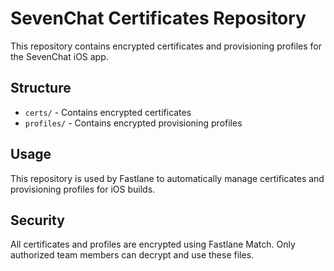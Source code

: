 # SevenChat Certificates Repository

This repository contains encrypted certificates and provisioning profiles for the SevenChat iOS app.

## Structure
- `certs/` - Contains encrypted certificates
- `profiles/` - Contains encrypted provisioning profiles

## Usage
This repository is used by Fastlane to automatically manage certificates and provisioning profiles for iOS builds.

## Security
All certificates and profiles are encrypted using Fastlane Match. Only authorized team members can decrypt and use these files. 